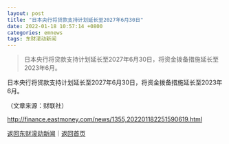 ```yaml
---
layout: post
title: "日本央行将贷款支持计划延长至2027年6月30日"
date: 2022-01-18 10:57:14 +0800
categories: emnews
tags: 东财滚动新闻
---
```

> 日本央行将贷款支持计划延长至2027年6月30日，将资金拨备措施延长至2023年6月。

<p>日本央行将贷款支持计划延长至2027年6月30日，将资金拨备措施延长至2023年6月。</p><p class="em_media">（文章来源：财联社）</p>

<http://finance.eastmoney.com/news/1355,202201182251590619.html>

[返回东财滚动新闻](//finews.withounder.com/emnews/)｜[返回首页](//finews.withounder.com/)